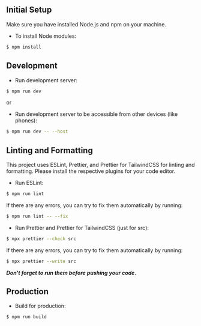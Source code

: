 ## Initial Setup

Make sure you have installed Node.js and npm on your machine.

- To install Node modules:
```bash
$ npm install
```

## Development

- Run development server:
```bash
$ npm run dev
```
or
- Run development server to be accessible from other devices (like phones):
```bash
$ npm run dev -- --host
```

## Linting and Formatting

This project uses ESLint, Prettier, and Prettier for TailwindCSS for linting and formatting. Please install the respective plugins for your code editor. 

- Run ESLint:  
```bash
$ npm run lint
```
If there are any errors, you can try to fix them automatically by running:
```bash
$ npm run lint -- --fix
```

- Run Prettier and Prettier for TailwindCSS (just for src):  
```bash
$ npx prettier --check src
```
If there are any errors, you can try to fix them automatically by running:
```bash
$ npx prettier --write src
```

***Don't forget to run them before pushing your code.***


## Production

- Build for production:
```bash
$ npm run build
```